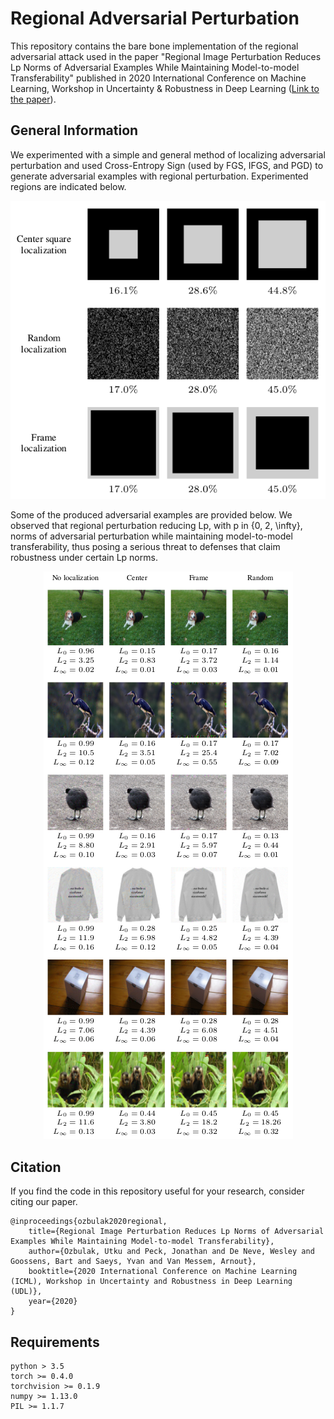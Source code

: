 # Regional Adversarial Perturbation

This repository contains the bare bone implementation of the regional adversarial attack used in the paper "Regional Image Perturbation Reduces Lp Norms of Adversarial Examples While Maintaining Model-to-model Transferability" published in 2020 International Conference on Machine Learning, Workshop in Uncertainty & Robustness in Deep Learning ([Link to the paper](https://arxiv.org/abs/...)).


## General Information
We experimented with a simple and general method of localizing adversarial perturbation and used Cross-Entropy Sign (used by FGS, IFGS, and PGD) to generate adversarial examples with regional perturbation. Experimented regions are indicated below. 
<p align="center">
<img src="https://raw.githubusercontent.com/utkuozbulak/cnn-gifs/master/localization.png">
</p>

Some of the produced adversarial examples are provided below. We observed that regional perturbation reducing Lp, with p in {0, 2, \infty}, norms of adversarial perturbation while maintaining model-to-model transferability, thus posing a serious threat to defenses that claim robustness under certain Lp norms.

<p align="center">
<img src="https://raw.githubusercontent.com/utkuozbulak/cnn-gifs/master/adv_examples.png">
</p>

## Citation
If you find the code in this repository useful for your research, consider citing our paper.

    @inproceedings{ozbulak2020regional,
        title={Regional Image Perturbation Reduces Lp Norms of Adversarial Examples While Maintaining Model-to-model Transferability},
        author={Ozbulak, Utku and Peck, Jonathan and De Neve, Wesley and Goossens, Bart and Saeys, Yvan and Van Messem, Arnout},
        booktitle={2020 International Conference on Machine Learning (ICML), Workshop in Uncertainty and Robustness in Deep Learning (UDL)},
        year={2020}
    }


## Requirements
```
python > 3.5
torch >= 0.4.0
torchvision >= 0.1.9
numpy >= 1.13.0
PIL >= 1.1.7
```
